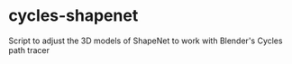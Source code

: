 # cycles-shapenet
Script to adjust the 3D models of ShapeNet to work with Blender's Cycles path tracer
